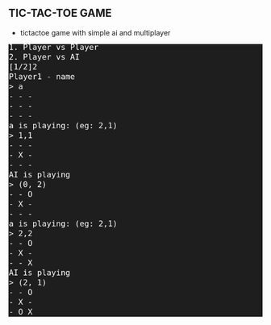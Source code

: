 TIC-TAC-TOE GAME
-----------------

- tictactoe game with simple ai and multiplayer

![Img](tictactoe.png)
